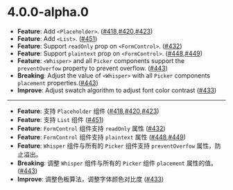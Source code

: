 # 4.0.0-alpha.0

* **Feature**: Add `<Placeholder>`. ([#418],[#420],[#423])
* **Feature**: Add `<List>`. ([#451])
* **Feature**: Support `readOnly` prop on `<FormControl>`. ([#432])
* **Feature**: Support `plaintext` prop on `<FormControl>`. ([#448],[#449])
* **Feature**: `<Whisper>` and all `Picker` components support the `preventOverfow` property to prevent overflow. ([#443])
* **Breaking**: Adjust the value of `<Whisper>` with all `Picker` components `placement` properties.([#443])
* **Improve**: Adjust swatch algorithm to adjust font color contrast ([#433])

---

* **Feature**: 支持 `Placeholder` 组件 ([#418],[#420],[#423])
* **Feature**: 支持 `List` 组件 ([#451])
* **Feature**: `FormControl` 组件支持 `readOnly` 属性 ([#432])
* **Feature**: `FormControl` 组件支持 `plaintext` 属性 ([#448],[#449])
* **Feature**: `Whisper` 组件与所有的 `Picker` 组件支持 `preventOverfow` 属性，防止溢出。
* **Breaking**: 调整 `Whisper` 组件与所有的 `Picker` 组件 `placement` 属性的值。([#443])
* **Improve**: 调整色板算法，调整字体颜色对比度 ([#433])

[#451]: https://github.com/rsuite/rsuite/pull/451
[#449]: https://github.com/rsuite/rsuite/pull/449
[#448]: https://github.com/rsuite/rsuite/pull/448
[#443]: https://github.com/rsuite/rsuite/pull/443
[#433]: https://github.com/rsuite/rsuite/pull/433
[#432]: https://github.com/rsuite/rsuite/pull/432
[#423]: https://github.com/rsuite/rsuite/pull/423
[#420]: https://github.com/rsuite/rsuite/pull/420
[#418]: https://github.com/rsuite/rsuite/pull/418